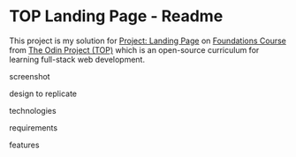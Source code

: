 # TOP Landing Page - Readme
This project is my solution for [Project: Landing Page](https://www.theodinproject.com/lessons/foundations-landing-page) on [Foundations Course](https://www.theodinproject.com/paths/foundations/courses/foundations) from [The Odin Project (TOP)](https://www.theodinproject.com) which is an open-source curriculum for learning full-stack web development.

screenshot

design to replicate

technologies

requirements

features
